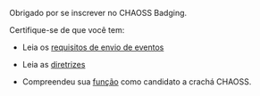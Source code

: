 Obrigado por se inscrever no CHAOSS Badging.

Certifique-se de que você tem:

- Leia os [requisitos de envio de eventos](https://github.com/badging/event-diversity-and-inclusion/blob/master/submission/requirements.md)

- Leia as [diretrizes](https://github.com/badging/event-diversity-and-inclusion/blob/master/submission/guidelines.md)

- Compreendeu sua [função](https://github.com/badging/diversity-and-inclusion/blob/master/roles/applicant.md) como candidato a crachá CHAOSS.
